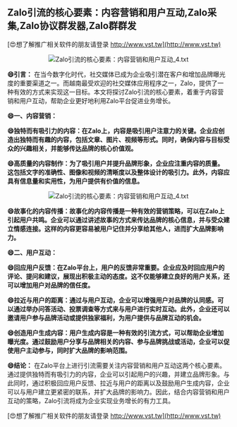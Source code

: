 ## **Zalo引流的核心要素：内容营销和用户互动,Zalo采集,Zalo协议群发器,Zalo群群发**

[😍想了解推广相关软件的朋友请登录 http://www.vst.tw](http://www.vst.tw)

 <center><img src="https://vst.tw/MP4/tuiguang/png/7.png" alt="Zalo引流的核心要素：内容营销和用户互动_4.txt"></center>

**😄引言：**
在当今数字化时代，社交媒体已成为企业吸引潜在客户和增加品牌曝光度的重要渠道之一。而越南最受欢迎的社交媒体应用程序之一，Zalo，提供了一种有效的方式来实现这一目标。本文将探讨Zalo引流的核心要素，着重于内容营销和用户互动，帮助企业更好地利用Zalo平台促进业务增长。

**😄一、内容营销：**

**😄独特而有吸引力的内容：在Zalo上，内容是吸引用户注意力的关键。企业应创造出独特而有趣的内容，包括文章、图片、视频等形式。同时，确保内容与目标受众的兴趣相关，并能够传达品牌的核心价值观。**

**😄高质量的内容制作：为了吸引用户并提升品牌形象，企业应注重内容的质量。这包括文字的准确性、图像和视频的清晰度以及整体设计的吸引力。此外，内容应具有信息量和实用性，为用户提供有价值的信息。**

 <center><img src="https://vst.tw/MP4/tuiguang/png/1.png" alt="Zalo引流的核心要素：内容营销和用户互动_4.txt"></center>

**😄故事化的内容传播：故事化的内容传播是一种有效的营销策略，可以在Zalo上引起用户共鸣。企业可以通过讲述故事的方式来传达品牌的核心信息，并与受众建立情感连接。这样的内容更容易被用户记住并分享给其他人，进而扩大品牌影响力。**

**😄二、用户互动：**

**😄回应用户反馈：在Zalo平台上，用户的反馈非常重要。企业应及时回应用户的评论、提问和建议，展现出积极主动的态度。这不仅能够建立良好的用户关系，还可以增加用户对品牌的信任度。**

**😄拉近与用户的距离：通过与用户互动，企业可以增强用户对品牌的认同感。可以通过举办问答活动、投票调查等方式来与用户进行实时互动。此外，企业还可以邀请用户参与品牌活动或提供独家福利，为用户提供与品牌互动的机会。**

**😄创造用户生成内容：用户生成内容是一种有效的引流方式，可以帮助企业增加曝光度。通过鼓励用户分享与品牌相关的内容、参与品牌挑战或活动，企业可以促使用户主动参与，同时扩大品牌的影响范围。**

**😄结论：**
在Zalo平台上进行引流需要关注内容营销和用户互动这两个核心要素。通过提供独特而有吸引力的内容，企业可以引起用户的兴趣，并建立品牌形象。与此同时，通过积极回应用户反馈、拉近与用户的距离以及鼓励用户生成内容，企业可以与用户建立更紧密的联系，并扩大品牌的影响力。因此，结合内容营销和用户互动的策略，Zalo引流将成为企业实现业务增长的有力工具。

[😍想了解推广相关软件的朋友请登录 http://www.vst.tw](http://www.vst.tw)



